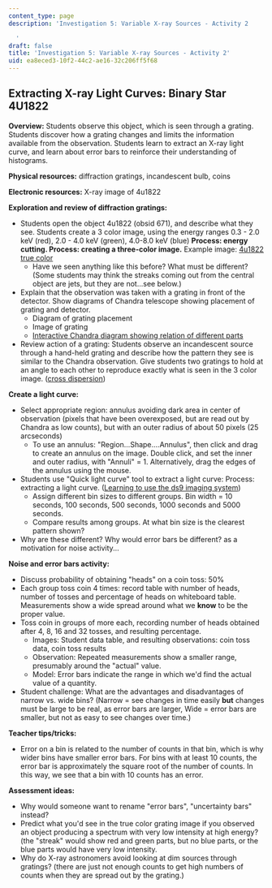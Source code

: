 ```yaml
---
content_type: page
description: 'Investigation 5: Variable X-ray Sources - Activity 2

  '
draft: false
title: 'Investigation 5: Variable X-ray Sources - Activity 2'
uid: ea8eced3-10f2-44c2-ae16-32c206ff5f68
---
```

## **Extracting X-ray Light Curves: Binary Star 4U1822**

**Overview:** Students observe this object, which is seen through a grating. Students discover how a grating changes and limits the information available from the observation. Students learn to extract an X-ray light curve, and learn about error bars to reinforce their understanding of histograms.

**Physical resources:** diffraction gratings, incandescent bulb, coins

**Electronic resources:** X-ray image of 4u1822

**Exploration and review of diffraction gratings:**

- Students open the object 4u1822 (obsid 671), and describe what they see. Students create a 3 color image, using the energy ranges 0.3 - 2.0 keV (red), 2.0 - 4.0 keV (green), 4.0-8.0 keV (blue) **Process: energy cutting. Process: creating a three-color image.** Example image: [4u1822 true color](http://ocw.mit.edu/ans7870/hs/cai/imagegallery/invest-5/2.html) 
    - Have we seen anything like this before? What must be different? (Some students may think the streaks coming out from the central object are jets, but they are not...see below.)
- Explain that the observation was taken with a grating in front of the detector. Show diagrams of Chandra telescope showing placement of grating and detector. 
    - Diagram of grating placement
    - Image of grating
    - [Interactive Chandra diagram showing relation of different parts](http://chandra.harvard.edu/about/interactiveCraft.html#)
- Review action of a grating: Students observe an incandescent source through a hand-held grating and describe how the pattern they see is similar to the Chandra observation. Give students two gratings to hold at an angle to each other to reproduce exactly what is seen in the 3 color image. ([cross dispersion](https://old.ocw.mit.edu/high-school/physics/chandra-astrophysics-institute/investigation-5-variable-x-ray-sources/image-gallery-5/MITHFH_chandra_inv5_CroDis.jpg))

**Create a light curve:**

- Select appropriate region: annulus avoiding dark area in center of observation (pixels that have been overexposed, but are read out by Chandra as low counts), but with an outer radius of about 50 pixels (25 arcseconds) 
    - To use an annulus: "Region...Shape....Annulus", then click and drag to create an annulus on the image. Double click, and set the inner and outer radius, with "Annuli" = 1. Alternatively, drag the edges of the annulus using the mouse.
- Students use "Quick light curve" tool to extract a light curve: Process: extracting a light curve. ([Learning to use the ds9 imaging system](https://cxc.harvard.edu/ciao/threads/ds9/)) 
    - Assign different bin sizes to different groups. Bin width = 10 seconds, 100 seconds, 500 seconds, 1000 seconds and 5000 seconds.
    - Compare results among groups. At what bin size is the clearest pattern shown?
- Why are these different? Why would error bars be different? as a motivation for noise activity...

**Noise and error bars activity:**

- Discuss probability of obtaining "heads" on a coin toss: 50%
- Each group toss coin 4 times: record table with number of heads, number of tosses and percentage of heads on whiteboard table. Measurements show a wide spread around what we **know** to be the proper value.
- Toss coin in groups of more each, recording number of heads obtained after 4, 8, 16 and 32 tosses, and resulting percentage. 
    - Images: Student data table, and resulting observations: coin toss data, coin toss results
    - Observation: Repeated measurements show a smaller range, presumably around the "actual" value.
    - Model: Error bars indicate the range in which we'd find the actual value of a quantity.
- Student challenge: What are the advantages and disadvantages of narrow vs. wide bins? (Narrow = see changes in time easily **but** changes must be large to be real, as error bars are larger, Wide = error bars are smaller, but not as easy to see changes over time.)

**Teacher tips/tricks:**

- Error on a bin is related to the number of counts in that bin, which is why wider bins have smaller error bars. For bins with at least 10 counts, the error bar is approximately the square root of the number of counts. In this way, we see that a bin with 10 counts has an error.

**Assessment ideas:**

- Why would someone want to rename "error bars", "uncertainty bars" instead?
- Predict what you'd see in the true color grating image if you observed an object producing a spectrum with very low intensity at high energy? (the "streak" would show red and green parts, but no blue parts, or the blue parts would have very low intensity.
- Why do X-ray astronomers avoid looking at dim sources through gratings? (there are just not enough counts to get high numbers of counts when they are spread out by the grating.)